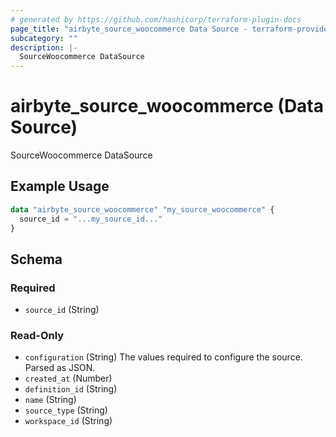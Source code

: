 ```yaml
---
# generated by https://github.com/hashicorp/terraform-plugin-docs
page_title: "airbyte_source_woocommerce Data Source - terraform-provider-airbyte"
subcategory: ""
description: |-
  SourceWoocommerce DataSource
---
```


# airbyte_source_woocommerce (Data Source)

SourceWoocommerce DataSource

## Example Usage

```terraform
data "airbyte_source_woocommerce" "my_source_woocommerce" {
  source_id = "...my_source_id..."
}
```

<!-- schema generated by tfplugindocs -->
## Schema

### Required

- `source_id` (String)

### Read-Only

- `configuration` (String) The values required to configure the source. Parsed as JSON.
- `created_at` (Number)
- `definition_id` (String)
- `name` (String)
- `source_type` (String)
- `workspace_id` (String)
